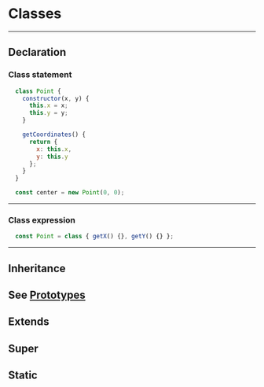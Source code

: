 # Classes
---

## Declaration

### Class statement

```javascript
  class Point {
    constructor(x, y) {
      this.x = x;
      this.y = y;
    }

    getCoordinates() {
      return {
        x: this.x,
        y: this.y
      };
    }
  }

  const center = new Point(0, 0);
```
---

### Class expression

```javascript
  const Point = class { getX() {}, getY() {} };
```
---

## Inheritance

See [Prototypes](../prototypes/)
---

## Extends

## Super

## Static
